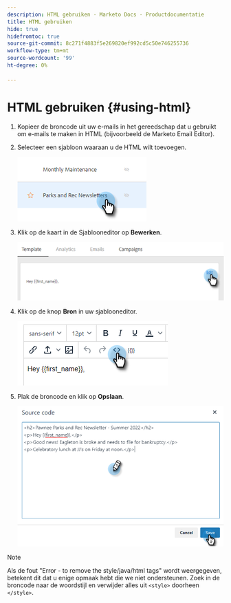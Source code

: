 ```yaml
---
description: HTML gebruiken - Marketo Docs - Productdocumentatie
title: HTML gebruiken
hide: true
hidefromtoc: true
source-git-commit: 8c271f4883f5e269820ef992cd5c50e746255736
workflow-type: tm+mt
source-wordcount: '99'
ht-degree: 0%

---
```


# HTML gebruiken {#using-html}

1. Kopieer de broncode uit uw e-mails in het gereedschap dat u gebruikt om e-mails te maken in HTML (bijvoorbeeld de Marketo Email Editor).

1. Selecteer een sjabloon waaraan u de HTML wilt toevoegen.

   ![](assets/using-html-1.png)

1. Klik op de kaart in de Sjablooneditor op **Bewerken**.

   ![](assets/using-html-2.png)

1. Klik op de knop **Bron** in uw sjablooneditor.

   ![](assets/using-html-3.png)

1. Plak de broncode en klik op **Opslaan**.

   ![](assets/using-html-4.png)

>[!NOTE]
>
>Als de fout &quot;Error - to remove the style/java/html tags&quot; wordt weergegeven, betekent dit dat u enige opmaak hebt die we niet ondersteunen. Zoek in de broncode naar de woordstijl en verwijder alles uit `<style>` doorheen `</style>`.
